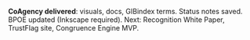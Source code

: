 **CoAgency delivered**: visuals, docs, GIBindex terms. Status notes saved. BPOE updated (Inkscape required).
Next: Recognition White Paper, TrustFlag site, Congruence Engine MVP.
